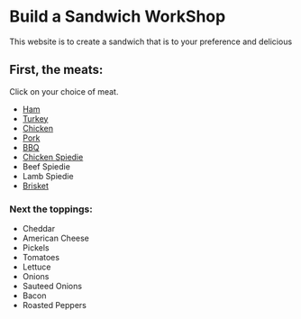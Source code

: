 <!DOCTYPE html>
<html>
<head>
   <h1>Build a Sandwich WorkShop</h1>
   <meta charset="utf-8">
   <link rel="stylesheet" type="text/css">
</head>
<body>
  <div>
    <p>This website is to create a sandwich that is to your preference and delicious</p>
  </div>
  
 <h2>First, the meats:</h2>
  <div>
    <p>Click on your choice of meat.</p>
    <ul>
    <li><a href="https://www.seriouseats.com/recipes/images/20101215-ham-tasting-primary.jpeg">Ham</a></li>
    <li><a href="https://food.fnr.sndimg.com/content/dam/images/food/fullset/2013/10/4/1/FNM_110110-Basic-Turkey-Recipe_s4x3.jpg.rend.hgtvcom.616.462.suffix/1381170719103.jpeg">Turkey</a></li>
    <li><a href="https://www.simplyrecipes.com/wp-content/uploads/2015/09/roasted-chicken-apricot-glaze-horiz-a-1500.jpg">Chicken</a></li>
    <li><a href="https://hips.hearstapps.com/hmg-prod.s3.amazonaws.com/images/grilled-pork-chops-horizontal-jpg-1522720544.jpg?crop=1xw:0.7498500299940012xh;center,top&resize=768:*">Pork</a></li>
    <li><a href="http://jesspryles.com/recipe/pulled-pork/">BBQ</a></li>
    <li><a href="https://foodwishes.blogspot.com/2012/07/chicken-spiedies-is-binghamtons-best.html">Chicken Spiedie</a></li>
    <li>Beef Spiedie</li>
    <li>Lamb Spiedie</li>
    <li><a href="http://cdn-image.myrecipes.com/sites/default/files/styles/medium_2x/public/true-smoked-beef-brisket-sl.jpg?itok=N3eMXjHL">Brisket</a></li>
    </ul>
  </div>
 <h3>Next the toppings:</h3>
  <div>
    <ul>
    <li>Cheddar</li>
    <li>American Cheese</li>
    <li>Pickels</li>
    <li>Tomatoes</li>
    <li>Lettuce</li>
    <li>Onions</li>
    <li>Sauteed Onions</li>
    <li>Bacon</li>
    <li>Roasted Peppers</li>
    </ul>
   </div>
